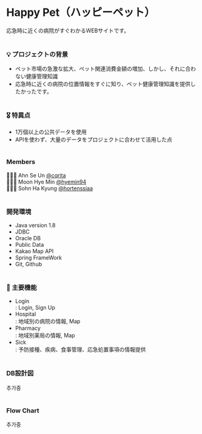 <h1>Happy Pet（ハッピーペット）</h1>
応急時に近くの病院がすぐわかるWEBサイトです。<br><br>


### 💡 プロジェクトの背景
- ペット市場の急激な拡大、ペット関連消費金額の増加、しかし、それに合わない健康管理知識
- 応急時に近くの病院の位置情報をすぐに知り、ペット健康管理知識を提供したかったです。<br><br>

### 🎖 特異点
- 1万個以上の公共データを使用
- APIを使わず、大量のデータをプロジェクトに合わせて活用した点<br><br>

### Members
🧑🏻‍💻  Ahn Se Un [@cqrita](https://github.com/cqrita)<br>
👩🏻‍💻  Moon Hye Min [@hyemin94](https://github.com/hyemin94)<br>
👩🏻‍💻  Sohn Ha Kyung [@hortenssiaa](https://github.com/hortenssiaa)<br><br>

### 開発環境
- Java version 1.8
- JDBC 
- Oracle DB
- Public Data
- Kakao Map API
- Spring FrameWork
- Git, Github<br><br>

### 📌 主要機能
- Login<br>
  : Login, Sign Up
- Hospital<br>
  : 地域別の病院の情報, Map
- Pharmacy<br>
  : 地域別薬局の情報, Map
- Sick<br>
  : 予防接種、疾病、食事管理、応急処置事項の情報提供<br><br>

### DB設計図
추가중<br><br>

### Flow Chart
추가중<br><br>
